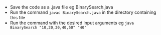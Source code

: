 * Save the code as a .java file eg BinarySearch.java
* Run the command ``` javac BinarySearch.java ``` in the directory containing this file
* Run the command with the desired input arguments eg ``` java BinarySearch "10,20,30,40,50" "40" ``` 
